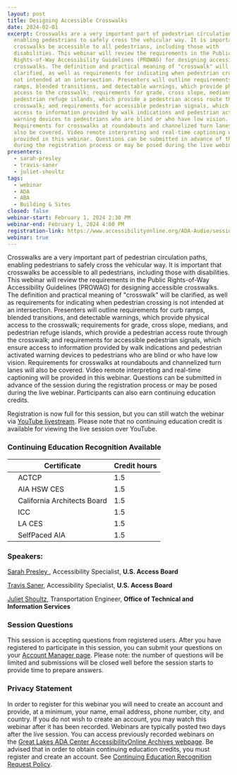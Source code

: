 ```yaml
---
layout: post
title: Designing Accessible Crosswalks
date: 2024-02-01
excerpt: Crosswalks are a very important part of pedestrian circulation paths,
  enabling pedestrians to safely cross the vehicular way. It is important that
  crosswalks be accessible to all pedestrians, including those with
  disabilities. This webinar will review the requirements in the Public
  Rights-of-Way Accessibility Guidelines (PROWAG) for designing accessible
  crosswalks. The definition and practical meaning of "crosswalk" will be
  clarified, as well as requirements for indicating when pedestrian crossing is
  not intended at an intersection. Presenters will outline requirements for curb
  ramps, blended transitions, and detectable warnings, which provide physical
  access to the crosswalk; requirements for grade, cross slope, medians, and
  pedestrian refuge islands, which provide a pedestrian access route through the
  crosswalk; and requirements for accessible pedestrian signals, which ensure
  access to information provided by walk indications and pedestrian activated
  warning devices to pedestrians who are blind or who have low vision.
  Requirements for crosswalks at roundabouts and channelized turn lanes will
  also be covered. Video remote interpreting and real-time captioning will be
  provided in this webinar. Questions can be submitted in advance of the session
  during the registration process or may be posed during the live webinar.
presenters:
  - sarah-presley
  - travis-saner
  - juliet-shoultz
tags:
  - webinar
  - ADA
  - ABA
  - Building & Sites
closed: false
webinar-start: February 1, 2024 2:30 PM
webinar-end: February 1, 2024 4:00 PM
registration-link: https://www.accessibilityonline.org/ADA-Audio/session/?id=111100
webinar: true
---
```

Crosswalks are a very important part of pedestrian circulation paths, enabling pedestrians to safely cross the vehicular way. It is important that crosswalks be accessible to all pedestrians, including those with disabilities. This webinar will review the requirements in the Public Rights-of-Way Accessibility Guidelines (PROWAG) for designing accessible crosswalks. The definition and practical meaning of "crosswalk" will be clarified, as well as requirements for indicating when pedestrian crossing is not intended at an intersection. Presenters will outline requirements for curb ramps, blended transitions, and detectable warnings, which provide physical access to the crosswalk; requirements for grade, cross slope, medians, and pedestrian refuge islands, which provide a pedestrian access route through the crosswalk; and requirements for accessible pedestrian signals, which ensure access to information provided by walk indications and pedestrian activated warning devices to pedestrians who are blind or who have low vision. Requirements for crosswalks at roundabouts and channelized turn lanes will also be covered. Video remote interpreting and real-time captioning will be provided in this webinar. Questions can be submitted in advance of the session during the registration process or may be posed during the live webinar. Participants can also earn continuing education credits.

Registration is now full for this session, but you can still watch the webinar via [YouTube livestream](https://www.youtube.com/watch?v=X4lp29SZjks). Please note that no continuing education credit is available for viewing the live session over YouTube.

### Continuing Education Recognition Available

|     | **Certificate**             | **Credit hours** |
| --- | --------------------------- | ---------------- |
|     | ACTCP                       | 1.5              |
|     | AIA HSW CES                 | 1.5              |
|     | California Architects Board | 1.5              |
|     | ICC                         | 1.5              |
|     | LA CES                      | 1.5              |
|     | SelfPaced AIA               | 1.5              |

### Speakers:

[Sarah Presley ](https://www.accessibilityonline.org/speakers/speaker.aspx?id=10819&ret=Designing%20Accessible%20Crosswalks), Accessibility Specialist, **U.S. Access Board**

[Travis Saner](https://www.accessibilityonline.org/speakers/speaker.aspx?id=11032&ret=Designing%20Accessible%20Crosswalks), Accessibility Specialist, **U.S. Access Board**

[Juliet Shoultz](https://www.accessibilityonline.org/speakers/speaker.aspx?id=10627&ret=Designing%20Accessible%20Crosswalks), Transportation Engineer, **Office of Technical and Information Services**

### Session Questions

This session is accepting questions from registered users. After you have registered to participate in this session, you can submit your questions on your [Account Manager page](https://www.accessibilityonline.org/ao/accountManager/110952 "external link"). Please note: the number of questions will be limited and submissions will be closed well before the session starts to provide time to prepare answers.

### Privacy Statement

In order to register for this webinar you will need to create an account and provide, at a minimum, your name, email address, phone number, city, and country. If you do not wish to create an account, you may watch this webinar after it has been recorded. Webinars are typically posted two days after the live session. You can access previously recorded webinars on the [Great Lakes ADA Center AccessibilityOnline Archives webpage](https://www.accessibilityonline.org/ao/archives/ "external link"). Be advised that in order to obtain continuing education credits, you must register and create an account. See [Continuing Education Recognition Request Policy](https://www.accessibilityonline.org/continuing-education/CEUDetails.aspx "external link").
